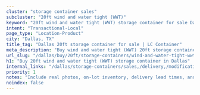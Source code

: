 ```yaml
---
cluster: "storage container sales"
subcluster: "20ft wind and water tight (WWT)"
keyword: "20ft wind and water tight (WWT) storage container for sale Dallas, TX"
intent: "Transactional-Local"
page_type: "Location-Product"
city: "Dallas, TX"
title_tag: "Dallas 20ft storage container for sale | LC Container"
meta_description: "Buy wind and water tight (WWT) 20ft storage container sale with local delivery in Dallas, TX. LC Container — local Since 2003. Request a fast quote today."
url_slug: "/dallas/buy/20ft/storage-containers/wind-and-water-tight-wwt"
h1: "Buy 20ft wind and water tight (WWT) storage container in Dallas"
internal_links: "/dallas/storage-containers/sales,/delivery,/modifications"
priority: 1
notes: "Include real photos, on-lot inventory, delivery lead times, and financing info."
noindex: false
---
```


<!-- TODO: Add unique city/inventory copy, images, and internal links here. -->
